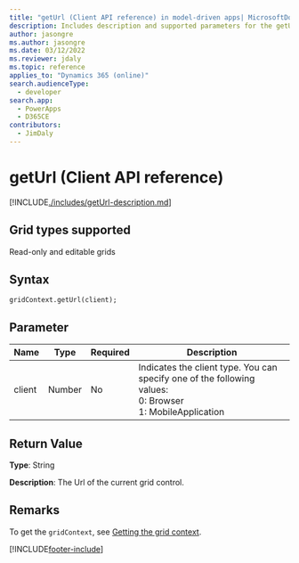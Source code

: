```yaml
---
title: "getUrl (Client API reference) in model-driven apps| MicrosoftDocs"
description: Includes description and supported parameters for the getUrl method.
author: jasongre
ms.author: jasongre
ms.date: 03/12/2022
ms.reviewer: jdaly
ms.topic: reference
applies_to: "Dynamics 365 (online)"
search.audienceType: 
  - developer
search.app: 
  - PowerApps
  - D365CE
contributors:
  - JimDaly
---
```

# getUrl (Client API reference)



[!INCLUDE[./includes/getUrl-description.md](./includes/getUrl-description.md)]

## Grid types supported

Read-only and editable grids

## Syntax

`gridContext.getUrl(client);`

## Parameter

|Name|Type|Required|Description|
|--|--|--|--|
|client|Number|No|Indicates the client type. You can specify one of the following values:<br/>0: Browser<br/>1: MobileApplication|

## Return Value

**Type**: String

**Description**: The Url of the current grid control.

## Remarks

To get the `gridContext`, see [Getting the grid context](../../grids.md#bkmk_gridcontext).





[!INCLUDE[footer-include](../../../../../../includes/footer-banner.md)]